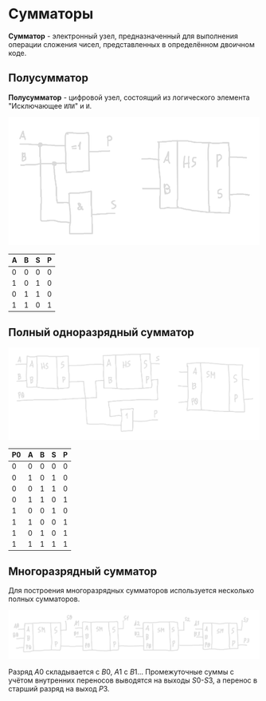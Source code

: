 # Сумматоры

**Сумматор** - электронный узел, предназначенный для выполнения операции сложения чисел, представленных в определённом двоичном коде.

## Полусумматор

**Полусумматор** - цифровой узел, состоящий из логического элемента "Исключающее `ИЛИ`" и `И`.

![Pasted image 20240220144139.png](../../Pasted%20image%2020240220144139.png#)

| A   | B   | S   | P   |
| --- | --- | --- | --- |
| 0   | 0   | 0   | 0   |
| 1   | 0   | 1   | 0   |
| 0   | 1   | 1   | 0   |
| 1   | 1   | 0   | 1   |

## Полный одноразрядный сумматор


![Pasted image 20240220144804.png](../../Pasted%20image%2020240220144804.png#)

| P0 | A | B | S | P |
| ---- | ---- | ---- | ---- | ---- |
| 0 | 0 | 0 | 0 | 0 |
| 0 | 1 | 0 | 1 | 0 |
| 0 | 0 | 1 | 1 | 0 |
| 0 | 1 | 1 | 0 | 1 |
| 1 | 0 | 0 | 1 | 0 |
| 1 | 1 | 0 | 0 | 1 |
| 1 | 0 | 1 | 0 | 1 |
| 1 | 1 | 1 | 1 | 1 |

## Многоразрядный сумматор

Для построения многоразрядных сумматоров используется несколько полных сумматоров.

![Pasted image 20240220145802.png](../../Pasted%20image%2020240220145802.png#)

Разряд $A0$ складывается с $B0$, $A1$ с $B1$... Промежуточные суммы с учётом внутренних переносов выводятся на выходы $S0$-$S3$, а перенос в старший разряд на выход $P3$.

